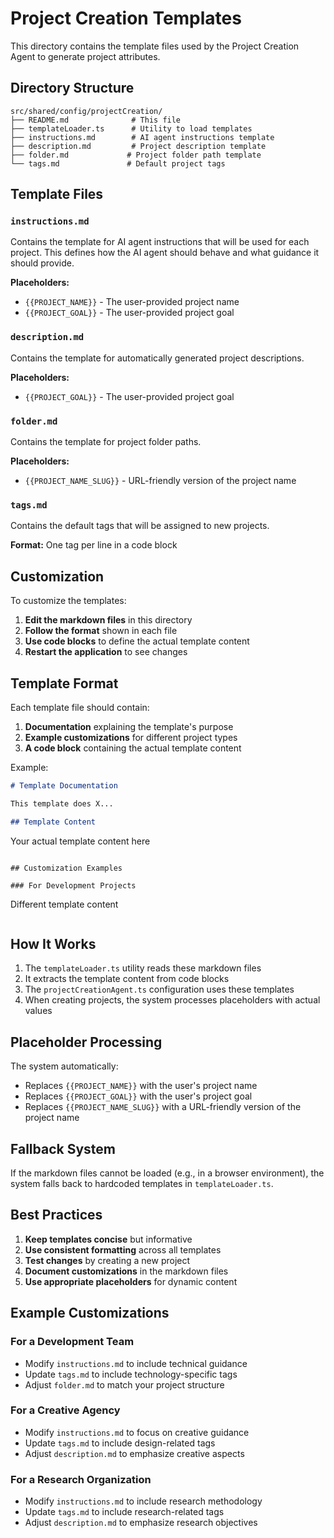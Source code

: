 # Project Creation Templates

This directory contains the template files used by the Project Creation Agent to generate project attributes.

## Directory Structure

```
src/shared/config/projectCreation/
├── README.md              # This file
├── templateLoader.ts      # Utility to load templates
├── instructions.md        # AI agent instructions template
├── description.md         # Project description template
├── folder.md             # Project folder path template
└── tags.md               # Default project tags
```

## Template Files

### `instructions.md`
Contains the template for AI agent instructions that will be used for each project. This defines how the AI agent should behave and what guidance it should provide.

**Placeholders:**
- `{{PROJECT_NAME}}` - The user-provided project name
- `{{PROJECT_GOAL}}` - The user-provided project goal

### `description.md`
Contains the template for automatically generated project descriptions.

**Placeholders:**
- `{{PROJECT_GOAL}}` - The user-provided project goal

### `folder.md`
Contains the template for project folder paths.

**Placeholders:**
- `{{PROJECT_NAME_SLUG}}` - URL-friendly version of the project name

### `tags.md`
Contains the default tags that will be assigned to new projects.

**Format:** One tag per line in a code block

## Customization

To customize the templates:

1. **Edit the markdown files** in this directory
2. **Follow the format** shown in each file
3. **Use code blocks** to define the actual template content
4. **Restart the application** to see changes

## Template Format

Each template file should contain:

1. **Documentation** explaining the template's purpose
2. **Example customizations** for different project types
3. **A code block** containing the actual template content

Example:
```markdown
# Template Documentation

This template does X...

## Template Content

```
Your actual template content here
```

## Customization Examples

### For Development Projects
```
Different template content
```
```

## How It Works

1. The `templateLoader.ts` utility reads these markdown files
2. It extracts the template content from code blocks
3. The `projectCreationAgent.ts` configuration uses these templates
4. When creating projects, the system processes placeholders with actual values

## Placeholder Processing

The system automatically:
- Replaces `{{PROJECT_NAME}}` with the user's project name
- Replaces `{{PROJECT_GOAL}}` with the user's project goal
- Replaces `{{PROJECT_NAME_SLUG}}` with a URL-friendly version of the project name

## Fallback System

If the markdown files cannot be loaded (e.g., in a browser environment), the system falls back to hardcoded templates in `templateLoader.ts`.

## Best Practices

1. **Keep templates concise** but informative
2. **Use consistent formatting** across all templates
3. **Test changes** by creating a new project
4. **Document customizations** in the markdown files
5. **Use appropriate placeholders** for dynamic content

## Example Customizations

### For a Development Team
- Modify `instructions.md` to include technical guidance
- Update `tags.md` to include technology-specific tags
- Adjust `folder.md` to match your project structure

### For a Creative Agency
- Modify `instructions.md` to focus on creative guidance
- Update `tags.md` to include design-related tags
- Adjust `description.md` to emphasize creative aspects

### For a Research Organization
- Modify `instructions.md` to include research methodology
- Update `tags.md` to include research-related tags
- Adjust `description.md` to emphasize research objectives
